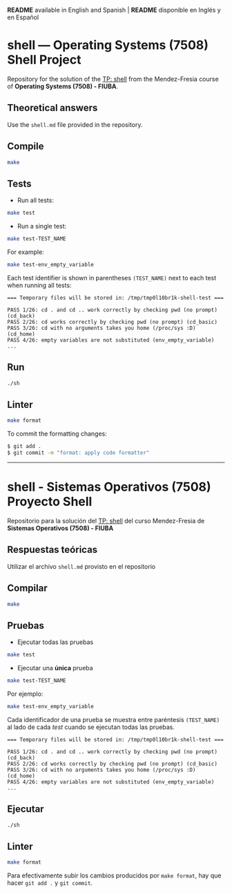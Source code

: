 **README** available in English and Spanish | **README** disponible en Inglés y en Español

# shell — Operating Systems (7508) Shell Project

Repository for the solution of the [TP: shell](https://fisop.github.io/website/tps/shell) from the Mendez-Fresia course of **Operating Systems (7508) - FIUBA**.

## Theoretical answers

Use the `shell.md` file provided in the repository.

## Compile

```bash
make
```

## Tests

- Run all tests:

```bash
make test
```

- Run a single test:

```bash
make test-TEST_NAME
```

For example:

```bash
make test-env_empty_variable
```

Each test identifier is shown in parentheses `(TEST_NAME)` next to each test when running all tests:

```
=== Temporary files will be stored in: /tmp/tmp0l10br1k-shell-test ===

PASS 1/26: cd . and cd .. work correctly by checking pwd (no prompt) (cd_back)
PASS 2/26: cd works correctly by checking pwd (no prompt) (cd_basic)
PASS 3/26: cd with no arguments takes you home (/proc/sys :D) (cd_home)
PASS 4/26: empty variables are not substituted (env_empty_variable)
...
```

## Run

```bash
./sh
```

## Linter

```bash
make format
```

To commit the formatting changes:

```bash
$ git add .
$ git commit -m "format: apply code formatter"
```



------------------------------------------------------------------------------------



# shell - Sistemas Operativos (7508) Proyecto Shell

Repositorio para la solución del [TP: shell](https://fisop.github.io/website/tps/shell) del curso Mendez-Fresia de **Sistemas Operativos (7508) - FIUBA**

## Respuestas teóricas

Utilizar el archivo `shell.md` provisto en el repositorio

## Compilar

```bash
make
```

## Pruebas

- Ejecutar todas las pruebas

```bash
make test
```

- Ejecutar una **única** prueba

```bash
make test-TEST_NAME
```

Por ejemplo:

```bash
make test-env_empty_variable
```

Cada identificador de una prueba se muestra entre paréntesis `(TEST_NAME)` al lado de cada _test_ cuando se ejecutan todas las pruebas.

```
=== Temporary files will be stored in: /tmp/tmp0l10br1k-shell-test ===

PASS 1/26: cd . and cd .. work correctly by checking pwd (no prompt) (cd_back)
PASS 2/26: cd works correctly by checking pwd (no prompt) (cd_basic)
PASS 3/26: cd with no arguments takes you home (/proc/sys :D) (cd_home)
PASS 4/26: empty variables are not substituted (env_empty_variable)
...
```

## Ejecutar

```bash
./sh
```

## Linter

```bash
make format
```

Para efectivamente subir los cambios producidos por `make format`, hay que hacer `git add .` y `git commit`.

